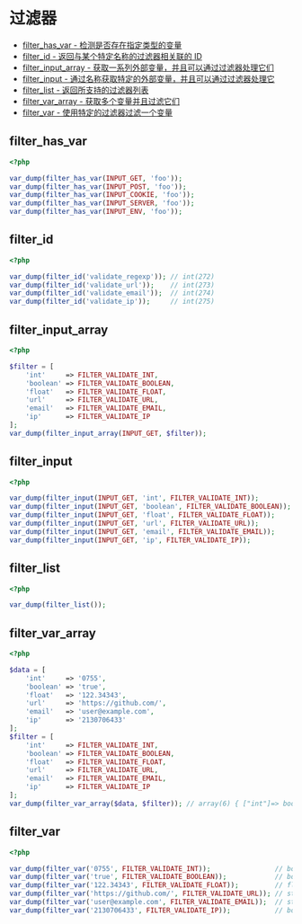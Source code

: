 # 过滤器

* [filter_has_var - 检测是否存在指定类型的变量](#filterhasvar)
* [filter_id - 返回与某个特定名称的过滤器相关联的 ID](#filterid)
* [filter_input_array - 获取一系列外部变量，并且可以通过过滤器处理它们](#filterinputarray)
* [filter_input - 通过名称获取特定的外部变量，并且可以通过过滤器处理它](#filterinput)
* [filter_list - 返回所支持的过滤器列表](#filterlist)
* [filter_var_array - 获取多个变量并且过滤它们](#filtervararray)
* [filter_var - 使用特定的过滤器过滤一个变量](#filtervar)

## filter_has_var

```php
<?php

var_dump(filter_has_var(INPUT_GET, 'foo'));
var_dump(filter_has_var(INPUT_POST, 'foo'));
var_dump(filter_has_var(INPUT_COOKIE, 'foo'));
var_dump(filter_has_var(INPUT_SERVER, 'foo'));
var_dump(filter_has_var(INPUT_ENV, 'foo'));

```

## filter_id

```php
<?php

var_dump(filter_id('validate_regexp')); // int(272)
var_dump(filter_id('validate_url'));    // int(273)
var_dump(filter_id('validate_email'));  // int(274)
var_dump(filter_id('validate_ip'));     // int(275)

```

## filter_input_array

```php
<?php

$filter = [
    'int'     => FILTER_VALIDATE_INT,
    'boolean' => FILTER_VALIDATE_BOOLEAN,
    'float'   => FILTER_VALIDATE_FLOAT,
    'url'     => FILTER_VALIDATE_URL,
    'email'   => FILTER_VALIDATE_EMAIL,
    'ip'      => FILTER_VALIDATE_IP
];
var_dump(filter_input_array(INPUT_GET, $filter));

```

## filter_input

```php
<?php

var_dump(filter_input(INPUT_GET, 'int', FILTER_VALIDATE_INT));
var_dump(filter_input(INPUT_GET, 'boolean', FILTER_VALIDATE_BOOLEAN));
var_dump(filter_input(INPUT_GET, 'float', FILTER_VALIDATE_FLOAT));
var_dump(filter_input(INPUT_GET, 'url', FILTER_VALIDATE_URL));
var_dump(filter_input(INPUT_GET, 'email', FILTER_VALIDATE_EMAIL));
var_dump(filter_input(INPUT_GET, 'ip', FILTER_VALIDATE_IP));

```

## filter_list

```php
<?php

var_dump(filter_list());

```

## filter_var_array

```php
<?php

$data = [
    'int'     => '0755',
    'boolean' => 'true',
    'float'   => '122.34343',
    'url'     => 'https://github.com/',
    'email'   => 'user@example.com',
    'ip'      => '2130706433'
];
$filter = [
    'int'     => FILTER_VALIDATE_INT,
    'boolean' => FILTER_VALIDATE_BOOLEAN,
    'float'   => FILTER_VALIDATE_FLOAT,
    'url'     => FILTER_VALIDATE_URL,
    'email'   => FILTER_VALIDATE_EMAIL,
    'ip'      => FILTER_VALIDATE_IP
];
var_dump(filter_var_array($data, $filter)); // array(6) { ["int"]=> bool(false) ["boolean"]=> bool(true) ["float"]=> float(122.34343) ["url"]=> string(19) "https://github.com/" ["email"]=> string(16) "user@example.com" ["ip"]=> bool(false) }

```

## filter_var

```php
<?php

var_dump(filter_var('0755', FILTER_VALIDATE_INT));                // bool(false)
var_dump(filter_var('true', FILTER_VALIDATE_BOOLEAN));            // bool(true)
var_dump(filter_var('122.34343', FILTER_VALIDATE_FLOAT));         // float(122.34343)
var_dump(filter_var('https://github.com/', FILTER_VALIDATE_URL)); // string(19) "https://github.com/"
var_dump(filter_var('user@example.com', FILTER_VALIDATE_EMAIL));  // string(16) "user@example.com"
var_dump(filter_var('2130706433', FILTER_VALIDATE_IP));           // bool(false)

```

